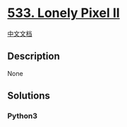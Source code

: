 # [533. Lonely Pixel II](https://leetcode.com/problems/lonely-pixel-ii)

[中文文档](/leetcode/0500-0599/0533.Lonely%20Pixel%20II/README.md)

## Description

None

## Solutions

<!-- tabs:start -->

### **Python3**

```python

```

<!-- tabs:end -->
